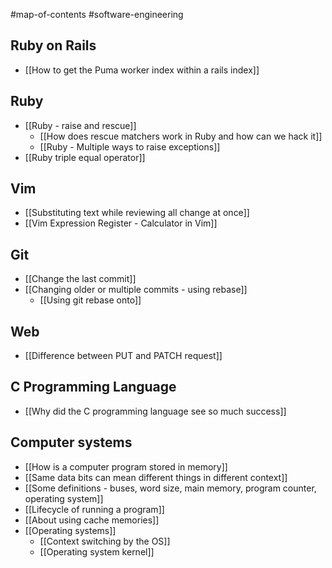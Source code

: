 #map-of-contents #software-engineering 

## Ruby on Rails
- [[How to get the Puma worker index within a rails index]]

## Ruby
- [[Ruby - raise and rescue]]
	- [[How does rescue matchers work in Ruby and how can we hack it]]
	- [[Ruby - Multiple ways to raise exceptions]]
 - [[Ruby triple equal operator]]

## Vim
- [[Substituting text while reviewing all change at once]]
- [[Vim Expression Register - Calculator in Vim]]

## Git
- [[Change the last commit]]
- [[Changing older or multiple commits - using rebase]]
	- [[Using git rebase onto]]

## Web
- [[Difference between PUT and PATCH request]]

## C Programming Language
- [[Why did the C programming language see so much success]]

## Computer systems
- [[How is a computer program stored in memory]]
- [[Same data bits can mean different things in different context]]
- [[Some definitions - buses, word size, main memory, program counter, operating system]]
- [[Lifecycle of running a program]]
- [[About using cache memories]]
- [[Operating systems]]
	- [[Context switching by the OS]]
	- [[Operating system kernel]]